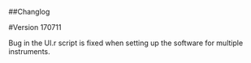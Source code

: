 ##Changlog

#Version 170711

Bug in the UI.r script is fixed when setting up the software for multiple instruments.
